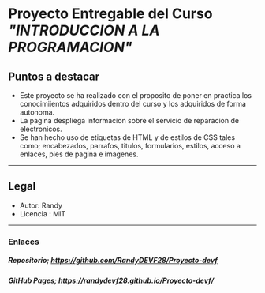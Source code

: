 # Proyecto Entregable del Curso *"INTRODUCCION A LA PROGRAMACION"* 

## Puntos a destacar 
- Este proyecto se ha realizado con el proposito de poner en practica los conocimiientos adquiridos dentro del curso y los adquiridos de forma autonoma.
- La pagina despliega informacion sobre el servicio de reparacion de electronicos.
- Se han hecho uso de etiquetas de HTML y de estilos de CSS tales como; encabezados, parrafos, titulos, formularios, estilos, acceso a enlaces, pies de pagina e imagenes.

---
## Legal

- Autor: Randy
- Licencia : MIT 

---

### Enlaces 

##### Repositorio; https://github.com/RandyDEVF28/Proyecto-devf 

##### GitHub Pages; https://randydevf28.github.io/Proyecto-devf/ 
